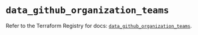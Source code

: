 # `data_github_organization_teams`

Refer to the Terraform Registry for docs: [`data_github_organization_teams`](https://registry.terraform.io/providers/integrations/github/6.7.3/docs/data-sources/organization_teams).
